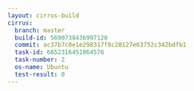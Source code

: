 ```yaml
---
layout: cirrus-build
cirrus:
  branch: master
  build-id: 5690738436997120
  commit: ac37b7c0e1e298317f8c20127e63752c342bdfb1
  task-id: 6652316451864576
  task-number: 2
  os-name: Ubuntu
  test-result: 0
---
```

